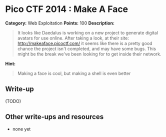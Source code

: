 # Pico CTF 2014 : Make A Face

**Category:** Web Exploitation
**Points:** 100
**Description:**

>It looks like Daedalus is working on a new project to generate digital avatars for use online. After taking a look, at their site: http://makeaface.picoctf.com/ it seems like there is a pretty good chance the project isn't completed, and may have some bugs. This might be the break we've been looking for to get inside their network.

**Hint:**
>Making a face is cool, but making a shell is even better

## Write-up

(TODO)

## Other write-ups and resources

* none yet
